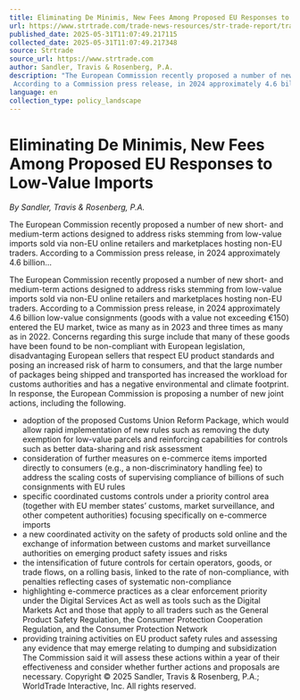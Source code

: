 ```yaml
---
title: Eliminating De Minimis, New Fees Among Proposed EU Responses to Low-Value Imports
url: https://www.strtrade.com/trade-news-resources/str-trade-report/trade-report/february/eliminating-de-minimis-new-fees-among-proposed-eu-responses-to-low-value-imports
published_date: 2025-05-31T11:07:49.217115
collected_date: 2025-05-31T11:07:49.217348
source: Strtrade
source_url: https://www.strtrade.com
author: Sandler, Travis & Rosenberg, P.A.
description: "The European Commission recently proposed a number of new short- and medium-term actions designed to address risks stemming from low-value imports sold via non-EU online retailers and marketplaces hosting non-EU traders. 
 According to a Commission press release, in 2024 approximately 4.6 billion..."
language: en
collection_type: policy_landscape
---
```


# Eliminating De Minimis, New Fees Among Proposed EU Responses to Low-Value Imports

*By Sandler, Travis & Rosenberg, P.A.*

The European Commission recently proposed a number of new short- and medium-term actions designed to address risks stemming from low-value imports sold via non-EU online retailers and marketplaces hosting non-EU traders. 
 According to a Commission press release, in 2024 approximately 4.6 billion...

The European Commission recently proposed a number of new short- and medium-term actions designed to address risks stemming from low-value imports sold via non-EU online retailers and marketplaces hosting non-EU traders. 
 According to a Commission press release, in 2024 approximately 4.6 billion low-value consignments (goods with a value not exceeding €150) entered the EU market, twice as many as in 2023 and three times as many as in 2022. Concerns regarding this surge include that many of these goods have been found to be non-compliant with European legislation, disadvantaging European sellers that respect EU product standards and posing an increased risk of harm to consumers, and that the large number of packages being shipped and transported has increased the workload for customs authorities and has a negative environmental and climate footprint. 
 In response, the European Commission is proposing a number of new joint actions, including the following. 
 - adoption of the proposed Customs Union Reform Package, which would allow rapid implementation of new rules such as removing the duty exemption for low-value parcels and reinforcing capabilities for controls such as better data-sharing and risk assessment 
 - consideration of further measures on e-commerce items imported directly to consumers (e.g., a non-discriminatory handling fee) to address the scaling costs of supervising compliance of billions of such consignments with EU rules 
 - specific coordinated customs controls under a priority control area (together with EU member states’ customs, market surveillance, and other competent authorities) focusing specifically on e-commerce imports 
 - a new coordinated activity on the safety of products sold online and the exchange of information between customs and market surveillance authorities on emerging product safety issues and risks 
 - the intensification of future controls for certain operators, goods, or trade flows, on a rolling basis, linked to the rate of non-compliance, with penalties reflecting cases of systematic non-compliance 
 - highlighting e-commerce practices as a clear enforcement priority under the Digital Services Act as well as tools such as the Digital Markets Act and those that apply to all traders such as the General Product Safety Regulation, the Consumer Protection Cooperation Regulation, and the Consumer Protection Network 
 - providing training activities on EU product safety rules and assessing any evidence that may emerge relating to dumping and subsidization 
 The Commission said it will assess these actions within a year of their effectiveness and consider whether further actions and proposals are necessary. 
 Copyright © 2025 Sandler, Travis &amp; Rosenberg, P.A.; WorldTrade Interactive, Inc. All rights reserved.